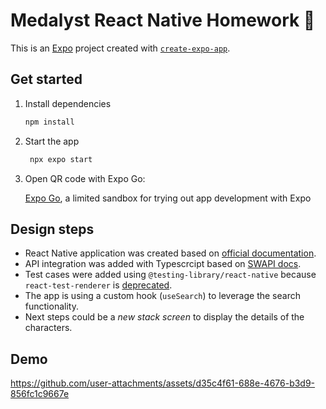 # Medalyst React Native Homework 👋

This is an [Expo](https://expo.dev) project created with [`create-expo-app`](https://www.npmjs.com/package/create-expo-app).

## Get started

1. Install dependencies

   ```bash
   npm install
   ```

2. Start the app

   ```bash
    npx expo start
   ```

3. Open QR code with Expo Go:

   [Expo Go](https://expo.dev/go), a limited sandbox for trying out app development with Expo

## Design steps

- React Native application was created based on [official documentation](https://reactnative.dev/docs/environment-setup).
- API integration was added with Typescrcipt based on [SWAPI docs](https://swapi.dev/documentation#people).
- Test cases were added using `@testing-library/react-native` because `react-test-renderer` is [deprecated](https://react.dev/blog/2024/04/25/react-19-upgrade-guide#deprecated-react-test-renderer).
- The app is using a custom hook (`useSearch`) to leverage the search functionality.
- Next steps could be a _new stack screen_ to display the details of the characters.

## Demo

https://github.com/user-attachments/assets/d35c4f61-688e-4676-b3d9-856fc1c9667e


